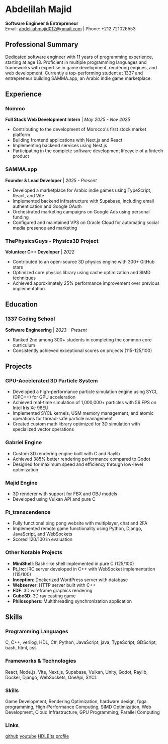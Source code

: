 # Abdelilah Majid
**Software Engineer & Entrepreneur**  
Email: abdelilahmajid012@gmail.com | Phone: +212 721026553

## Professional Summary
Dedicated software engineer with 11 years of programming experience, starting at age 13. Proficient in multiple programming languages and frameworks with expertise in game development, rendering engines, and web development. Currently a top-performing student at 1337 and entrepreneur building SAMMA.app, an Arabic indie game marketplace.

## Experience

### Nommo
**Full Stack Web Development Intern** | *May 2025 - Nov 2025*
- Contributing to the development of Morocco's first stock market platform
- Building frontend applications with Next.js and React
- Implementing backend services using Nest.js
- Participating in the complete software development lifecycle of a fintech product

### SAMMA.app
**Founder & Lead Developer** | *2025 - Present*
- Developed a marketplace for Arabic indie games using TypeScript, React, and Vite
- Implemented backend infrastructure with Supabase, including email authentication and Google OAuth
- Orchestrated marketing campaigns on Google Ads using personal funding
- Configured and maintained VPS on Oracle Cloud for automating social media presence and marketing

### ThePhysicsGuys - Physics3D Project 
**Volunteer C++ Developer** | *2022*
- Contributed to an open-source 3D physics engine with 300+ GitHub stars
- Optimized core physics library using cache optimization and SIMD techniques
- Achieved approximately 25% performance improvement over previous implementation

## Education

### 1337 Coding School
**Software Engineering** | *2023 - Present*
- Ranked 2nd among 300+ students in completing the common core curriculum
- Consistently achieved exceptional scores on projects (115-125/100)

## Projects

### GPU-Accelerated 3D Particle System
- Developed a high-performance particle simulation engine using SYCL (DPC++) for GPU acceleration
- Achieved real-time simulation of 1,000,000+ particles with 56 FPS on Intel Iris Xe 96EU
- Implemented SYCL kernels, USM memory management, and atomic operations for thread-safe particle management
- Created custom math library optimized for 3D simulation with specialized vector operations

### Gabriel Engine
- Custom 3D rendering engine built with C and Raylib
- Achieved 385% better rendering performance compared to Godot
- Designed for maximum speed and efficiency through low-level optimization

### Majid Engine
- 3D renderer with support for FBX and OBJ models
- Developed using Vulkan API and pure C

### Ft_transcendence
- Fully functional ping pong website with multiplayer, chat and 2FA
- Implemented remote game functionality using Python, Django, JavaScript, and WebSockets
- Scored 120/100 in evaluation

### Other Notable Projects
- **MiniShell**: Bash-like shell implemented in pure C (125/100)
- **Ft_Irc**: IRC server developed in C++ with WebSocket implementation (115/100)
- **Inception**: Dockerized WordPress server with database
- **Webserver**: HTTP server built with C++
- **FDF**: 3D wireframe graphics rendering
- **Cube3D**: 3D ray casting game
- **Philosophers**: Multithreading synchronization application

## Skills

### Programming Languages
C, C++, verilog, HDL, C#, Python, JavaScript, java, TypeScript, GDScript, bash, html, css

### Frameworks & Technologies
React, Node.js, Vite, Next.js, Supabase, Vulkan, Unity, Godot, Raylib, Docker, Django, WebSockets, OneApi, SYCL

### Skills
Game Development, Rendering Optimization, hardware design, fpga programming, High-Performance Computing, SIMD Optimization, Web Development, Cloud Infrastructure, GPU Programming, Parallel Computing

### Links
[github](https://github.com/MajidAbdelilah)
[youtube](https://www.youtube.com/@abdolilahmajid_21)
[HDLBits profile](https://hdlbits.01xz.net/wiki/Special:VlgStats/64D131E9FCC47300)